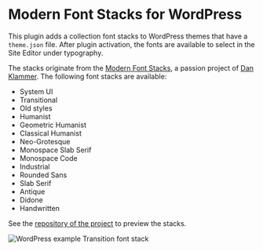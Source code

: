 # Modern Font Stacks for WordPress

This plugin adds a collection font stacks to WordPress themes that have a ``theme.json`` file. After plugin activation, the fonts are available to select in the Site Editor under typography. 

The stacks originate from the [Modern Font Stacks](https://modernfontstacks.com), a passion project of [Dan Klammer](https://danklammer.com). The following font stacks are available:

* System UI
* Transitional
* Old styles
* Humanist
* Geometric Humanist
* Classical Humanist
* Neo-Grotesque
* Monospace Slab Serif
* Monospace Code
* Industrial
* Rounded Sans
* Slab Serif
* Antique
* Didone
* Handwritten

See the [repository of the project](https://github.com/system-fonts/modern-font-stacks) to preview the stacks.

![WordPress example Transition font stack](https://github.com/LittleBigThing/Modern-Font-Stacks-for-WP/assets/5901923/7230c7c1-7758-4d23-928c-2bccf1658eba)

